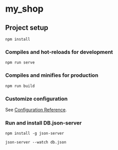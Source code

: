 # my_shop

## Project setup
```
npm install
```

### Compiles and hot-reloads for development
```
npm run serve
```

### Compiles and minifies for production
```
npm run build
```

### Customize configuration
See [Configuration Reference](https://cli.vuejs.org/config/).

### Run and install DB.json-server
```
npm install -g json-server
```

```
json-server --watch db.json
```
